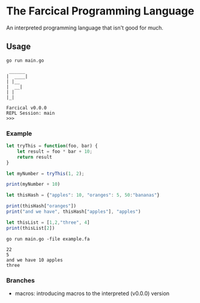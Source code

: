 # The Farcical Programming Language

An interpreted programming language that isn't good for much.

## Usage

```go run main.go```

```
 ______ 
|  ____|
| |__   
|  __|  
| |     
|_|

Farcical v0.0.0
REPL Session: main
>>>
```

### Example

```javascript
let tryThis = function(foo, bar) {
    let result = foo * bar + 10;
    return result
}

let myNumber = tryThis(1, 2);

print(myNumber + 10)

let thisHash = {"apples": 10, "oranges": 5, 50:"bananas"}

print(thisHash["oranges"])
print("and we have", thisHash["apples"], "apples")

let thisList = [1,2,"three", 4]
print(thisList[2])
```

```go run main.go -file example.fa```

```
22 
5 
and we have 10 apples 
three
```

### Branches

- macros: introducing macros to the interpreted (v0.0.0) version